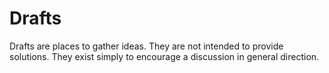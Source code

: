 # Drafts

Drafts are places to gather ideas. They are not intended to provide solutions. They exist simply to encourage a discussion in general direction.
